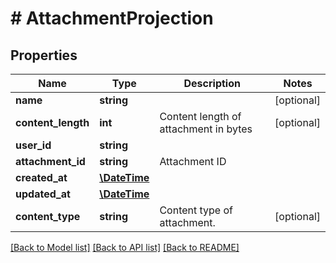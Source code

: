 # # AttachmentProjection

## Properties

Name | Type | Description | Notes
------------ | ------------- | ------------- | -------------
**name** | **string** |  | [optional]
**content_length** | **int** | Content length of attachment in bytes | [optional]
**user_id** | **string** |  |
**attachment_id** | **string** | Attachment ID |
**created_at** | [**\DateTime**](\DateTime) |  |
**updated_at** | [**\DateTime**](\DateTime) |  |
**content_type** | **string** | Content type of attachment. | [optional]

[[Back to Model list]](../../README#models) [[Back to API list]](../../README#endpoints) [[Back to README]](../../README)
